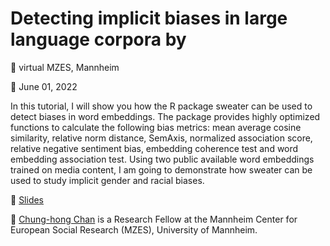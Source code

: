 # Detecting implicit biases in large language corpora by 

📍 virtual MZES, Mannheim

📆 June 01, 2022

In this tutorial, I will show you how the R package sweater can be used to detect biases in word embeddings. The package provides highly optimized functions to calculate the following bias metrics: mean average cosine similarity, relative norm distance, SemAxis, normalized association score, relative negative sentiment bias, embedding coherence test and word embedding association test. Using two public available word embeddings trained on media content, I am going to demonstrate how sweater can be used to study implicit gender and racial biases.

📝 [Slides](https://github.com/chainsawriot/sweater/tree/master/paper/longerdemo)

👤 [Chung-hong Chan](https://twitter.com/chainsawriot) is a Research Fellow at the Mannheim Center for European Social Research (MZES), University of Mannheim.
